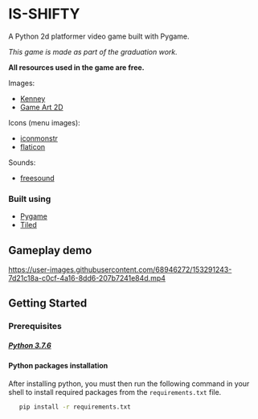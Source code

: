 # IS-SHIFTY
A Python 2d platformer video game built with Pygame.

*This game is made as part of the graduation work.*

**All resources used in the game are free.**

Images: 
* [Kenney](https://www.kenney.nl/)
* [Game Art 2D](https://www.gameart2d.com/freebies.html)

Icons (menu images):
* [iconmonstr](https://iconmonstr.com/)
* [flaticon](https://www.flaticon.com/)

Sounds:
* [freesound](https://freesound.org/)

### Built using
* [Pygame](https://www.pygame.org/wiki/GettingStarted)
* [Tiled](https://www.mapeditor.org/)

## Gameplay demo

https://user-images.githubusercontent.com/68946272/153291243-7d21c18a-c0cf-4a16-8dd6-207b7241e84d.mp4

## Getting Started

### Prerequisites

##### [Python 3.7.6](https://www.python.org/downloads/release/python-376/)

#### Python packages installation

After installing python, you must then run the following command in your shell to install required packages from the `requirements.txt` file. 

```sh
   pip install -r requirements.txt
   ```
